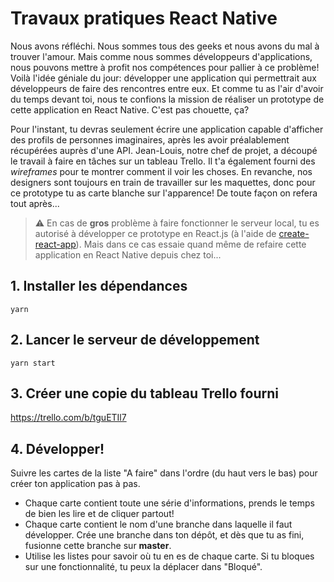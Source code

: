 # Travaux pratiques React Native

Nous avons réfléchi. Nous sommes tous des geeks et nous avons du mal à trouver l'amour. Mais comme nous sommes développeurs d'applications, nous pouvons mettre à profit nos compétences pour pallier à ce problème! Voilà l'idée géniale du jour: développer une application qui permettrait aux développeurs de faire des rencontres entre eux. Et comme tu as l'air d'avoir du temps devant toi, nous te confions la mission de réaliser un prototype de cette application en React Native. C'est pas chouette, ça?

Pour l'instant, tu devras seulement écrire une application capable d'afficher des profils de personnes imaginaires, après les avoir préalablement récupérées auprès d'une API. Jean-Louis, notre chef de projet, a découpé le travail à faire en tâches sur un tableau Trello. Il t'a également fourni des _wireframes_ pour te montrer comment il voir les choses. En revanche, nos designers sont toujours en train de travailler sur les maquettes, donc pour ce prototype tu as carte blanche sur l'apparence! De toute façon on refera tout après...

> ⚠️ En cas de **gros** problème à faire fonctionner le serveur local, tu es autorisé à développer ce prototype en React.js (à l'aide de [create-react-app](https://reactjs.org/docs/create-a-new-react-app.html)). Mais dans ce cas essaie quand même de refaire cette application en React Native depuis chez toi...

## 1. Installer les dépendances

`yarn`

## 2. Lancer le serveur de développement

`yarn start`

## 3. Créer une copie du tableau Trello fourni

https://trello.com/b/tguETIl7

## 4. Développer!

Suivre les cartes de la liste "A faire" dans l'ordre (du haut vers le bas) pour créer ton application pas à pas.

- Chaque carte contient toute une série d'informations, prends le temps de bien les lire et de cliquer partout!
- Chaque carte contient le nom d'une branche dans laquelle il faut développer. Crée une branche dans ton dépôt, et dès que tu as fini, fusionne cette branche sur **master**.
- Utilise les listes pour savoir où tu en es de chaque carte. Si tu bloques sur une fonctionnalité, tu peux la déplacer dans "Bloqué".

